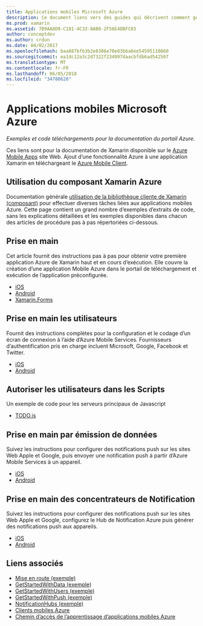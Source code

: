 ```yaml
---
title: Applications mobiles Microsoft Azure
description: Ce document liens vers des guides qui décrivent comment générer une application Xamarin qui est connectée à Azure. Il traite de l’utilisation avec le composant Xamarin Azure, des utilisateurs et des notifications push.
ms.prod: xamarin
ms.assetid: 7B9AA8D9-C181-4C33-8AB0-2F56E4DBFC03
author: conceptdev
ms.author: crdun
ms.date: 04/02/2017
ms.openlocfilehash: baa687bfb3b2e8306e70e83b6a6ee54595110860
ms.sourcegitcommit: ea1dc12a3c2d7322f234997daacbfdb6ad542507
ms.translationtype: MT
ms.contentlocale: fr-FR
ms.lasthandoff: 06/05/2018
ms.locfileid: "34780628"
---
```

# <a name="microsoft-azure-mobile-apps"></a>Applications mobiles Microsoft Azure

_Exemples et code téléchargements pour la documentation du portail Azure._

<!--
NOTE TO AUTHORS: this page is referenced from
http://azure.microsoft.com/develop/mobile/xamarin/
as https://developer.xamarin.com/guides/cross-platform/data-cloud/mobile-services/
A redirect has been put in place to /mobile-apps/ HOWEVER the /Resources/ .ZIP files are still located in /mobile-services/ so that the following permalinks don't break

The ZIPs in /Resources/ are also referenced by inbound links
Getting Started  http://go.microsoft.com/fwlink/p/?LinkId=331359
Get started with data   http://go.microsoft.com/fwlink/p/?LinkId=331302
Get started with push   http://go.microsoft.com/fwlink/p/?LinkId=331303
Get started with authentication http://go.microsoft.com/fwlink/p/?LinkId=331328
Get started with Notification Hubs  http://go.microsoft.com/fwlink/p/?LinkId=331329
Validate and modify data    http://go.microsoft.com/fwlink/p/?LinkId=331330
-->


Ces liens sont pour la documentation de Xamarin disponible sur le [Azure Mobile Apps](https://docs.microsoft.com/azure/app-service-mobile/) site Web.
Ajout d’une fonctionnalité Azure à une application Xamarin en téléchargeant le [Azure Mobile Client](https://www.nuget.org/packages/Microsoft.Azure.Mobile.Client/).

## <a name="working-with-the-xamarin-azure-component"></a>Utilisation du composant Xamarin Azure

Documentation générale [utilisation de la bibliothèque cliente de Xamarin (composant)](https://docs.microsoft.com/azure/app-service-mobile/app-service-mobile-dotnet-how-to-use-client-library) pour effectuer diverses tâches liées aux applications mobiles Azure. Cette page contient un grand nombre d’exemples d’extraits de code, sans les explications détaillées et les exemples disponibles dans chacun des articles de procédure pas à pas répertoriées ci-dessous.

## <a name="getting-started"></a>Prise en main

Cet article fournit des instructions pas à pas pour obtenir votre première application Azure de Xamarin haut et en cours d’exécution.
Elle couvre la création d’une application Mobile Azure dans le portail de téléchargement et exécution de l’application préconfigurée.

-  [iOS](https://docs.microsoft.com/azure/app-service-mobile/app-service-mobile-xamarin-ios-get-started/)
-  [Android](https://docs.microsoft.com/azure/app-service-mobile/app-service-mobile-xamarin-android-get-started/)
-  [Xamarin.Forms](https://docs.microsoft.com/azure/app-service-mobile/app-service-mobile-xamarin-forms-get-started)

<!--
## Validate, Modify and Augment Data in Scripts

Demonstrates how to add server-side scripts to Azure Mobile Services data tables to implement server-side validation and other functionality.

-  [iOS](https://azure.microsoft.com/documentation/articles/mobile-services-dotnet-how-to-use-client-library/#errors)
-  [Android](https://azure.microsoft.com/documentation/articles/mobile-services-dotnet-how-to-use-client-library/#errors)
-->

<!--
## Add Paging to Data

A quick example of paging large sets of data using Skip() and Take().

-  [iOS](https://azure.microsoft.com/documentation/articles/mobile-services-dotnet-how-to-use-client-library/#paging)
-  [Android](https://azure.microsoft.com/documentation/articles/mobile-services-dotnet-how-to-use-client-library/#paging)
-->

## <a name="get-started-with-users"></a>Prise en main les utilisateurs

Fournit des instructions complètes pour la configuration et le codage d’un écran de connexion à l’aide d’Azure Mobile Services. Fournisseurs d’authentification pris en charge incluent Microsoft, Google, Facebook et Twitter.

-  [iOS](https://azure.microsoft.com/documentation/articles/app-service-mobile-xamarin-ios-get-started-users/)
-  [Android](https://azure.microsoft.com/documentation/articles/app-service-mobile-xamarin-android-get-started-users/)


## <a name="authorize-users-in-scripts"></a>Autoriser les utilisateurs dans les Scripts

Un exemple de code pour les serveurs principaux de Javascript

-  [TODO.js](https://github.com/Azure/azure-mobile-apps-node/blob/master/samples/personal-table/tables/TodoItem.js#L38)


## <a name="get-started-with-push"></a>Prise en main par émission de données

Suivez les instructions pour configurer des notifications push sur les sites Web Apple et Google, puis envoyer une notification push à partir d’Azure Mobile Services à un appareil.

-  [iOS](https://docs.microsoft.com/azure/app-service-mobile/app-service-mobile-xamarin-ios-get-started-push)
-  [Android](https://docs.microsoft.com/azure/app-service-mobile/app-service-mobile-xamarin-android-get-started-push)


## <a name="get-started-with-notification-hubs"></a>Prise en main des concentrateurs de Notification

Suivez les instructions pour configurer des notifications push sur les sites Web Apple et Google, configurez le Hub de Notification Azure puis générer des notifications push aux appareils.

-  [iOS](https://docs.microsoft.com/azure/notification-hubs/xamarin-notification-hubs-ios-push-notification-apns-get-started)
-  [Android](https://docs.microsoft.com/azure/notification-hubs/xamarin-notification-hubs-push-notifications-android-gcm)



## <a name="related-links"></a>Liens associés

- [Mise en route (exemple)](https://github.com/xamarin/mobile-samples/tree/master/Azure/GettingStarted)
- [GetStartedWithData (exemple)](https://github.com/xamarin/mobile-samples/tree/master/Azure/GetStartedWithData)
- [GetStartedWithUsers (exemple)](https://github.com/xamarin/mobile-samples/tree/master/Azure/GetStartedWithUsers)
- [GetStartedWithPush (exemple)](https://github.com/xamarin/mobile-samples/tree/master/Azure/GetStartedWithPush)
- [NotificationHubs (exemple)](https://github.com/xamarin/mobile-samples/tree/master/Azure/NotificationHubs)
- [Clients mobiles Azure](https://www.nuget.org/packages/Microsoft.Azure.Mobile.Client/)
- [Chemin d’accès de l’apprentissage d’applications mobiles Azure](https://azure.microsoft.com/documentation/learning-paths/appservice-mobileapps/)

<!--
- [ValidateModifyData (sample)](https://github.com/xamarin/mobile-samples/tree/master/Azure/ValidateModifyData)
-->
